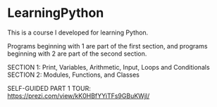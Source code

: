 # LearningPython
This is a course I developed for learning Python. 

Programs beginning with 1 are part of the first section, and programs beginning with 2 are part of the second section.

SECTION 1: Print, Variables, Arithmetic, Input, Loops and Conditionals
SECTION 2: Modules, Functions, and Classes

SELF-GUIDED PART 1 TOUR:
https://prezi.com/view/kK0HBfYYiTFs9GBuKWjl/
